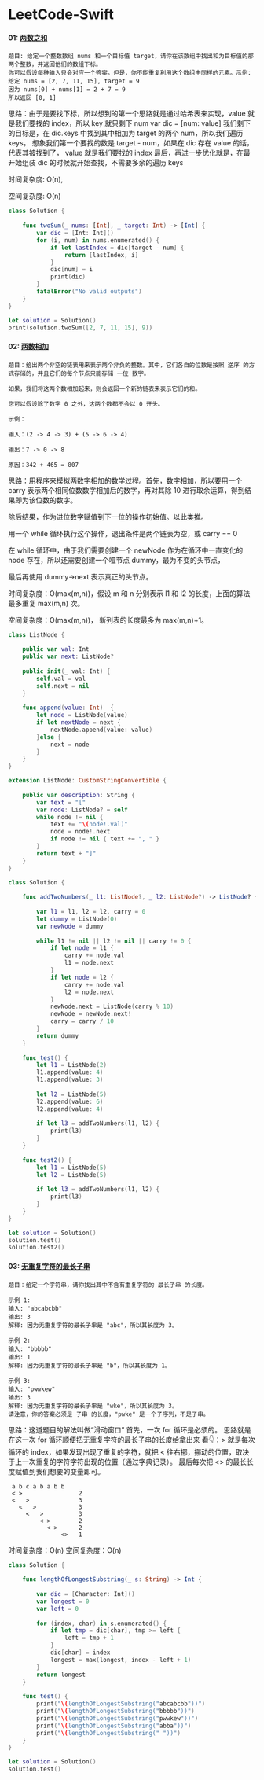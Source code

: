 # LeetCode-Swift

#### 01: [两数之和](https://leetcode-cn.com/problems/two-sum/solution/)

```
题目: 给定一个整数数组 nums 和一个目标值 target，请你在该数组中找出和为目标值的那两个整数，并返回他们的数组下标。
你可以假设每种输入只会对应一个答案。但是，你不能重复利用这个数组中同样的元素。示例:
给定 nums = [2, 7, 11, 15], target = 9
因为 nums[0] + nums[1] = 2 + 7 = 9
所以返回 [0, 1]
```

思路：由于是要找下标，所以想到的第一个思路就是通过哈希表来实现，value 就是我们要找的 index，所以 key 就只剩下 num
var dic = [num: value]
我们剩下的目标是，在 dic.keys 中找到其中相加为 target 的两个 num，所以我们遍历 keys，
想象我们第一个要找的数是 target - num，如果在 dic 存在 value 的话，代表其被找到了， value 就是我们要找的 index
最后，再进一步优化就是，在最开始组装 dic 的时候就开始查找，不需要多余的遍历 keys

时间复杂度: O(n), 

空间复杂度: O(n)

```swift
class Solution {
    
    func twoSum(_ nums: [Int], _ target: Int) -> [Int] {
        var dic = [Int: Int]()
        for (i, num) in nums.enumerated() {
            if let lastIndex = dic[target - num] {
                return [lastIndex, i]
            }
            dic[num] = i
            print(dic)
        }
        fatalError("No valid outputs")
    }
}

let solution = Solution()
print(solution.twoSum([2, 7, 11, 15], 9))
```

#### 02: [两数相加](https://leetcode-cn.com/problems/add-two-numbers/ )

```
题目：给出两个非空的链表用来表示两个非负的整数。其中，它们各自的位数是按照 逆序 的方式存储的，并且它们的每个节点只能存储 一位 数字。

如果，我们将这两个数相加起来，则会返回一个新的链表来表示它们的和。

您可以假设除了数字 0 之外，这两个数都不会以 0 开头。

示例：

输入：(2 -> 4 -> 3) + (5 -> 6 -> 4)

输出：7 -> 0 -> 8

原因：342 + 465 = 807

```


思路：用程序来模拟两数字相加的数学过程。首先，数字相加，所以要用一个 carry 表示两个相同位数数字相加后的数字，再对其除 10 进行取余运算，得到结果即为该位数的数字。

除后结果，作为进位数字赋值到下一位的操作初始值。以此类推。

用一个 while 循环执行这个操作，退出条件是两个链表为空，或 carry == 0

在 while 循环中，由于我们需要创建一个 newNode 作为在循环中一直变化的 node 存在，所以还需要创建一个哑节点 dummy，最为不变的头节点，

最后再使用 dummy->next 表示真正的头节点。

时间复杂度：O(max(m,n))，假设 m 和 n 分别表示 l1 和 l2 的长度，上面的算法最多重复 max(m,n) 次。

空间复杂度：O(max(m,n))， 新列表的长度最多为 max(m,n)+1。

```swift
class ListNode {
    
    public var val: Int
    public var next: ListNode?
    
    public init(_ val: Int) {
        self.val = val
        self.next = nil
    }
    
    func append(value: Int)  {
        let node = ListNode(value)
        if let nextNode = next {
            nextNode.append(value: value)
        }else {
            next = node
        }
    }
}

extension ListNode: CustomStringConvertible {
    
    public var description: String {
        var text = "["
        var node: ListNode? = self
        while node != nil {
            text += "\(node!.val)"
            node = node!.next
            if node != nil { text += ", " }
        }
        return text + "]"
    }
}

class Solution {
    
    func addTwoNumbers(_ l1: ListNode?, _ l2: ListNode?) -> ListNode? {
        
        var l1 = l1, l2 = l2, carry = 0
        let dummy = ListNode(0)
        var newNode = dummy
        
        while l1 != nil || l2 != nil || carry != 0 {
            if let node = l1 {
                carry += node.val
                l1 = node.next
            }
            if let node = l2 {
                carry += node.val
                l2 = node.next
            }
            newNode.next = ListNode(carry % 10)
            newNode = newNode.next!
            carry = carry / 10
        }
        return dummy
    }
    
    func test() {
        let l1 = ListNode(2)
        l1.append(value: 4)
        l1.append(value: 3)
        
        let l2 = ListNode(5)
        l2.append(value: 6)
        l2.append(value: 4)
        
        if let l3 = addTwoNumbers(l1, l2) {
            print(l3)
        }
    }
    
    func test2() {
        let l1 = ListNode(5)
        let l2 = ListNode(5)
        
        if let l3 = addTwoNumbers(l1, l2) {
            print(l3)
        }
    }
}

let solution = Solution()
solution.test()
solution.test2()
```

#### 03: [无重复字符的最长子串](https://leetcode-cn.com/problems/longest-substring-without-repeating-characters/)

```
题目：给定一个字符串，请你找出其中不含有重复字符的 最长子串 的长度。
 
示例 1:
输入: "abcabcbb"
输出: 3
解释: 因为无重复字符的最长子串是 "abc"，所以其长度为 3。

示例 2:
输入: "bbbbb"
输出: 1
解释: 因为无重复字符的最长子串是 "b"，所以其长度为 1。

示例 3:
输入: "pwwkew"
输出: 3
解释: 因为无重复字符的最长子串是 "wke"，所以其长度为 3。
请注意，你的答案必须是 子串 的长度，"pwke" 是一个子序列，不是子串。
```

思路：这道题目的解法叫做“滑动窗口”
首先，一次 for 循环是必须的。
思路就是在这一次 for 循环顺便把无重复字符的最长子串的长度给拿出来
看👇：> 就是每次循环的 index，如果发现出现了重复的字符，就把 < 往右挪，挪动的位置，取决于上一次重复的字符字符出现的位置（通过字典记录）。
最后每次把 <> 的最长长度赋值到我们想要的变量即可。

```
 a b c a b a b b
 < >                2
 <   >              3
   <   >            3
     <   >          3
         < >        2
           < >      2
               <>   1
```

时间复杂度：O(n)
空间复杂度：O(n)

```swift
class Solution {
    
    func lengthOfLongestSubstring(_ s: String) -> Int {
        
        var dic = [Character: Int]()
        var longest = 0
        var left = 0
        
        for (index, char) in s.enumerated() {
            if let tmp = dic[char], tmp >= left {
                left = tmp + 1
            }
            dic[char] = index
            longest = max(longest, index - left + 1)
        }
        return longest
    }
    
    func test() {
        print("\(lengthOfLongestSubstring("abcabcbb"))")
        print("\(lengthOfLongestSubstring("bbbbb"))")
        print("\(lengthOfLongestSubstring("pwwkew"))")
        print("\(lengthOfLongestSubstring("abba"))")
        print("\(lengthOfLongestSubstring(" "))")
    }
}

let solution = Solution()
solution.test()
```

